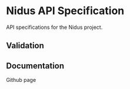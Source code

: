# Nidus API Specification

API specifications for the Nidus project.

## Validation

## Documentation

Github page

